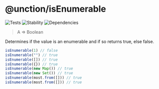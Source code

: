 # @unction/isEnumerable

![Tests][BADGE_TRAVIS]
![Stability][BADGE_STABILITY]
![Dependencies][BADGE_DEPENDENCY]

> A => Boolean

Determines if the value is an enumerable and if so returns true, else false.

``` javascript
isEnumerable(1) // false
isEnumerable("") // true
isEnumerable([]) // true
isEnumerable({}) // true
isEnumerable(new Map()) // true
isEnumerable(new Set()) // true
isEnumerable(most.from([])) // true
isEnumerable(most.from([])) // true
```

[BADGE_TRAVIS]: https://img.shields.io/travis/unctionjs/isEnumerable.svg?maxAge=2592000&style=flat-square
[BADGE_STABILITY]: https://img.shields.io/badge/stability-strong-green.svg?maxAge=2592000&style=flat-square
[BADGE_DEPENDENCY]: https://img.shields.io/david/unctionjs/isEnumerable.svg?maxAge=2592000&style=flat-square
